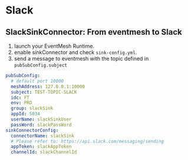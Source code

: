 # Slack

## SlackSinkConnector: From eventmesh to Slack

1. launch your EventMesh Runtime.
2. enable sinkConnector and check `sink-config.yml`.
3. send a message to eventmesh with the topic defined in `pubSubConfig.subject`

```yaml
pubSubConfig:
  # default port 10000
  meshAddress: 127.0.0.1:10000
  subject: TEST-TOPIC-SLACK
  idc: FT
  env: PRD
  group: slackSink
  appId: 5034
  userName: slackSinkUser
  passWord: slackPassWord
sinkConnectorConfig:
  connectorName: slackSink
  # Please refer to: https://api.slack.com/messaging/sending
  appToken: slackAppToken
  channelId: slackChannelId
```